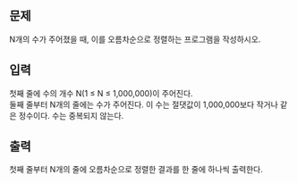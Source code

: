 <h2>문제</h2>

N개의 수가 주어졌을 때, 이를 오름차순으로 정렬하는 프로그램을 작성하시오.<br>

<h2>입력</h2>

첫째 줄에 수의 개수 N(1 ≤ N ≤ 1,000,000)이 주어진다.<br>
둘째 줄부터 N개의 줄에는 수가 주어진다. 이 수는 절댓값이 1,000,000보다 작거나 같은 정수이다. 수는 중복되지 않는다.<br>

<h2>출력</h2>

첫째 줄부터 N개의 줄에 오름차순으로 정렬한 결과를 한 줄에 하나씩 출력한다.
